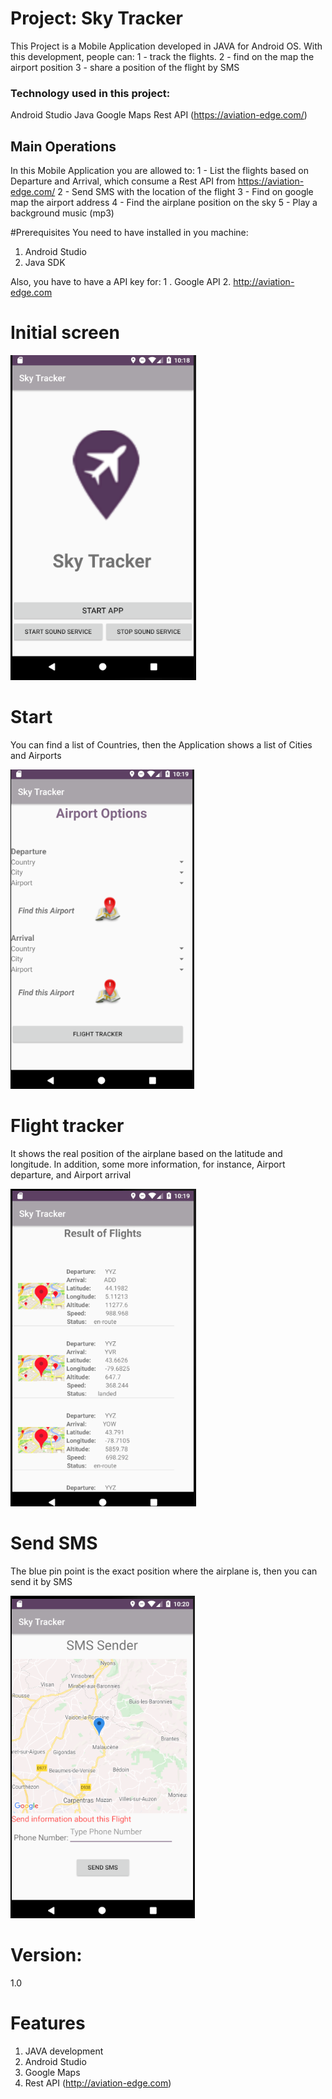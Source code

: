 # Project: Sky Tracker
This Project is a Mobile Application developed in JAVA for Android OS. 
With this development, people can:
1 - track the flights.
2 - find on the map the airport position
3 - share a position of the flight by SMS

### Technology used in this project:
Android Studio
Java
Google Maps
Rest API (https://aviation-edge.com/)

## Main Operations
In this Mobile Application you are allowed to:
1 - List the flights based on Departure and Arrival, which consume a Rest API from https://aviation-edge.com/
2 - Send SMS with the location of the flight
3 - Find on google map the airport address
4 - Find the airplane position on the sky
5 - Play a background music (mp3)


#Prerequisites
You need to have installed in you machine:
1.	Android Studio
2.	Java SDK

Also, you have to have a API key for:
1 . Google API
2. http://aviation-edge.com
 
# Initial screen

 
![GitHub Logo](/Screenshots/screen_01.png)


# Start

You can find a list of Countries, then the Application shows a list of Cities and Airports

![GitHub Logo](/Screenshots/screen_02.png)
 

# Flight tracker
It shows the real position of the airplane based on the latitude and longitude. In addition, some more information, for instance, Airport departure, and Airport arrival


![GitHub Logo](/Screenshots/screen_03.png)



# Send SMS

The blue pin point is the exact position where the airplane is, then you can send it by SMS
 

![GitHub Logo](/Screenshots/screen_04.png)


# Version:
1.0

# Features
1.	JAVA development
2.	Android Studio
3.	Google Maps
4.	Rest API (http://aviation-edge.com)
